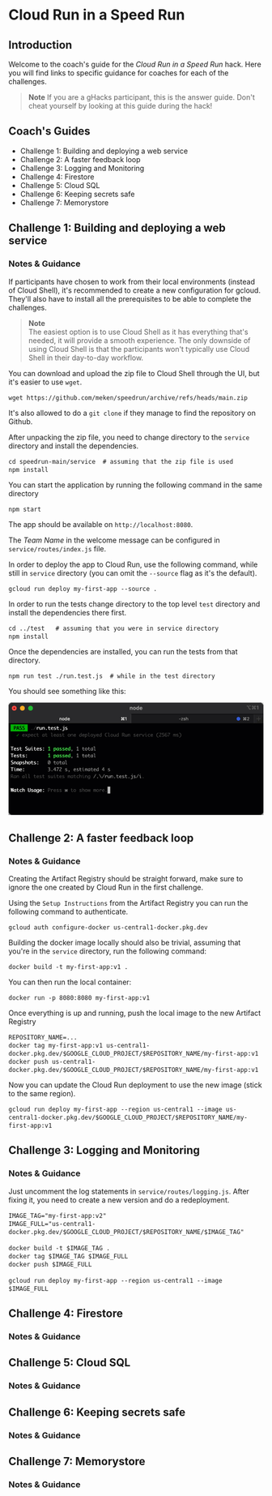 # Cloud Run in a Speed Run

## Introduction

Welcome to the coach's guide for the *Cloud Run in a Speed Run* hack. Here you will find links to specific guidance for coaches for each of the challenges.

> **Note** If you are a gHacks participant, this is the answer guide. Don't cheat yourself by looking at this guide during the hack!

## Coach's Guides

- Challenge 1: Building and deploying a web service
- Challenge 2: A faster feedback loop
- Challenge 3: Logging and Monitoring
- Challenge 4: Firestore
- Challenge 5: Cloud SQL
- Challenge 6: Keeping secrets safe
- Challenge 7: Memorystore

## Challenge 1: Building and deploying a web service

### Notes & Guidance

If participants have chosen to work from their local environments (instead of Cloud Shell), it's recommended to create a new configuration for gcloud. They'll also have to install all the prerequisites to be able to complete the challenges.

> **Note**  
> The easiest option is to use Cloud Shell as it has everything that's needed, it will provide a smooth experience. The only downside of using Cloud Shell is that the participants won't typically use Cloud Shell in their day-to-day workflow.

You can download and upload the zip file to Cloud Shell through the UI, but it's easier to use `wget`. 

```shell
wget https://github.com/meken/speedrun/archive/refs/heads/main.zip
```

It's also allowed to do a `git clone` if they manage to find the repository on Github.

After unpacking the zip file, you need to change directory to the `service` directory and install the dependencies.

```shell
cd speedrun-main/service  # assuming that the zip file is used
npm install
```

You can start the application by running the following command in the same directory

```shell
npm start
```

The app should be available on `http://localhost:8080`. 

The *Team Name* in the welcome message can be configured in `service/routes/index.js` file.

In order to deploy the app to Cloud Run, use the following command, while still in `service` directory (you can omit the `--source` flag as it's the default).

```shell
gcloud run deploy my-first-app --source .
```

In order to run the tests change directory to the top level `test` directory and install the dependencies there first.

```shell
cd ../test   # assuming that you were in service directory
npm install 
```

Once the dependencies are installed, you can run the tests from that directory.

```shell
npm run test ./run.test.js  # while in the test directory
```

You should see something like this:

![Running tests](images/running-tests.gif)

## Challenge 2: A faster feedback loop

### Notes & Guidance

Creating the Artifact Registry should be straight forward, make sure to ignore the one created by Cloud Run in the first challenge.

Using the `Setup Instructions` from the Artifact Registry you can run the following command to authenticate.

```shell
gcloud auth configure-docker us-central1-docker.pkg.dev
```

Building the docker image locally should also be trivial, assuming that you're in the `service` directory, run the following command:

```shell
docker build -t my-first-app:v1 .
```

You can then run the local container:

```shell
docker run -p 8080:8080 my-first-app:v1
```

Once everything is up and running, push the local image to the new Artifact Registry

```shell
REPOSITORY_NAME=...
docker tag my-first-app:v1 us-central1-docker.pkg.dev/$GOOGLE_CLOUD_PROJECT/$REPOSITORY_NAME/my-first-app:v1
docker push us-central1-docker.pkg.dev/$GOOGLE_CLOUD_PROJECT/$REPOSITORY_NAME/my-first-app:v1
```

Now you can update the Cloud Run deployment to use the new image (stick to the same region).

```shell
gcloud run deploy my-first-app --region us-central1 --image us-central1-docker.pkg.dev/$GOOGLE_CLOUD_PROJECT/$REPOSITORY_NAME/my-first-app:v1
```

## Challenge 3: Logging and Monitoring

### Notes & Guidance

Just uncomment the log statements in `service/routes/logging.js`. After fixing it, you need to create a new version and do a redeployment.

```shell
IMAGE_TAG="my-first-app:v2"
IMAGE_FULL="us-central1-docker.pkg.dev/$GOOGLE_CLOUD_PROJECT/$REPOSITORY_NAME/$IMAGE_TAG"

docker build -t $IMAGE_TAG .
docker tag $IMAGE_TAG $IMAGE_FULL
docker push $IMAGE_FULL

gcloud run deploy my-first-app --region us-central1 --image $IMAGE_FULL
```

## Challenge 4: Firestore

### Notes & Guidance

## Challenge 5: Cloud SQL

### Notes & Guidance

## Challenge 6: Keeping secrets safe

### Notes & Guidance

## Challenge 7: Memorystore

### Notes & Guidance

